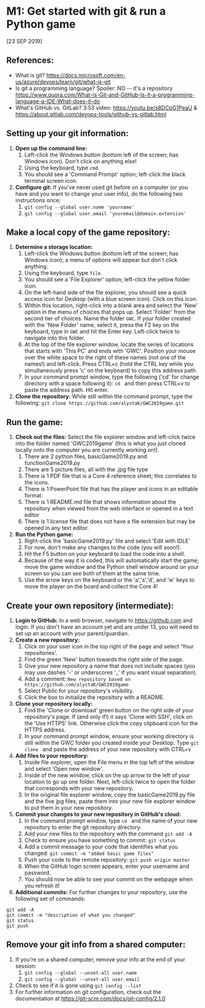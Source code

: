 # M1: Get started with git & run a Python game
[23 SEP 2019]

## References:
* What is git? https://docs.microsoft.com/en-us/azure/devops/learn/git/what-is-git 
* Is git a programming language? Spoiler: NO -- it's a repository https://www.quora.com/What-is-Git-and-GitHub-Is-it-a-programming-language-a-IDE-What-does-it-do 
* What's GitHub vs. GitLab? 3:53 video: https://youtu.be/s8DCpG1PeaU & https://about.gitlab.com/devops-tools/github-vs-gitlab.html

## Setting up your git information:

1. **Open up the command line:**
    1. Left-click the Windows button (bottom left of the screen; has Windows icon). Don't click on anything else!
    1. Using the keyboard, type `cmd`.
    1.  You should see a 'Command Prompt' option; left-click the black terminal screen icon.
1. **Configure git:** If you've never used git before on a computer (or you have and you want to change your user info), do the following two instructions once:
    1. `git config --global user.name 'yourname'`
    1. `git config --global user.email 'youremail@domain.extension'`

## Make a local copy of the game repository:

1. **Determine a storage location:**
    1. Left-click the Windows button (bottom left of the screen; has Windows icon); a menu of options will appear but don't click anything.
    1. Using the keyboard, type `file`.
    1. You should see a 'File Explorer' option; left-click the yellow folder icon.
    1. On the left-hand side of the file explorer, you should see a quick access icon for Desktop (with a blue screen icon). Click on this icon.
    1. Within this location, right-click into a blank area and select the 'New' option in the menu of choices that pops up. Select 'Folder' from the second tier of choices. Name the folder `GWC`. If your folder created with the 'New Folder' name, select it, press the F2 key on the keyboard, type in `GWC` and hit the Enter key. Left-click twice to navigate into this folder. 
    1. At the top of the file explorer window, locate the series of locations that starts with 'This PC' and ends with 'GWC'. Position your mouse over the white space to the right of these names (not one of the names!) and left-click. Press CTRL+c (hold the CTRL key while you simultaneously press 'c' on the keyboard) to copy this address path.
    1. In your command prompt window, type the following ('cd' for change directory with a space following it): `cd ` and then press CTRL+v to paste the address path. Hit enter.
1. **Clone the repository:** While still within the command prompt, type the following: `git clone https://github.com/alystaK/GWC2019game.git`

## Run the game:

1. **Check out the files:** Select the file explorer window and left-click twice into the folder named 'GWC2019game' (this is what you just cloned locally onto the computer you are currently working on!).
    1. There are 2 python files, basicGame2019.py and functionGame2019.py
    1. There are 5 picture files, all with the .jpg file type 
    1. There is 1 PDF file that is a Core 4 reference sheet; this correlates to the icons.
    1. There is 1 PowerPoint file that has the player and icons in an editable format.
    1. There is 1 README.md file that shows information about the repository when viewed from the web interface or opened in a text editor
    1. There is 1 license file that does not have a file extension but may be opened in any text editor.
1. **Run the Python game:**
    1. Right-click the 'basicGame2019.py' file and select 'Edit with IDLE'
    1. For now, don't make any changes to the code (you will soon!).
    1. Hit the F5 button on your keyboard to load the code into a shell.
    1. Because of the way it is coded, this will automatically start the game; move the game window and the Python shell window around on your screen so you can see both of them at the same time.
    1. Use the arrow keys on the keyboard or the 'a','s','d', and 'w' keys to move the player on the board and collect the Core 4!

## Create your own repository (intermediate):

1. **Login to GitHub:** In a web browser, navigate to https://github.com and login. If you don't have an account yet and are under 13, you will need to set up an account with your parent/guardian.
1. **Create a new repository:**
    1. Click on your user icon in the top right of the page and select 'Your repositories'.
    1. Find the green 'New' button towards the right side of the page.
    1. Give your new repository a name that does not include spaces (you may use dashes '-' or underscores '_' if you want visual separation).
    1. Add a comment: `New repository based on https://github.com/alystaK/GWC2019game`
    1. Select Public for your repository's visibility.
    1. Click the box to initialize the repository with a README.
1. **Clone your repository locally:**
    1. Find the 'Clone or download' green button on the right side of your repository's page. If (and only if!) it says 'Clone with SSH', click on the 'Use HTTPS' link. Otherwise click the copy clipboard icon for the HTTPS address.
    1. In your command prompt window, ensure your working directory is still within the GWC folder you created inside your Desktop. Type `git clone ` and paste the address of your new repository with CTRL+v
1. **Add files to your repository:**
    1. Inside file explorer, open the File menu in the top left of the window and select 'Open new window'.
    1. Inside of the new window, click on the up arrow to the left of your location to go up one folder. Next, left-click twice to open the folder that corresponds with your new repository.
    1. In the original file explorer window, copy the basicGame2019.py file and the five jpg files; paste them into your new file explorer window to put them in your new repository.
1. **Commit your changes to your new repository in GitHub's cloud:**
    1. In the command prompt window, type `cd ` and the name of your new repository to enter the git repository directory.
    1. Add your new files to the repository with the command `git add -A`
    1. Check to ensure you have something to commit: `git status`
    1. Add a commit message to your code that identifies what you changed: `git commit -m "added basic game files"`
    1. Push your code to the remote repository: `git push origin master`
    1. When the GitHub login screen appears, enter your username and password. 
    1. You should now be able to see your commit on the webpage when you refresh it!
1. **Additional commits:**
For further changes to your repository, use the following set of commands:
  ```
  git add -A
  git commit -m "description of what you changed"
  git status
  git push
  ```

## Remove your git info from a shared computer:
1. If you're on a shared computer, remove your info at the end of your session:
    1. `git config --global --unset-all user.name`
    1. `git config --global --unset-all user.email`
1. Check to see if it is gone using `git config --list`
1. For further information on git configuration, check out the documentation at https://git-scm.com/docs/git-config/2.1.0